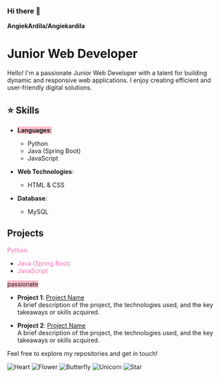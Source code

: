 ### Hi there 👋

**AngiekArdila/Angiekardila**
# Junior Web Developer

Hello! I'm a passionate Junior Web Developer with a talent for building dynamic and responsive web applications. I enjoy creating efficient and user-friendly digital solutions.

## ⭐ Skills 

- <span style="background-color: #FFC0CB">**Languages**:</span>
  - Python
  - Java (Spring Boot)
  - JavaScript

- **Web Technologies**:
  - HTML & CSS

- **Database**:
  - MySQL

## Projects

 <span style="color: #FF69B4;">Python</span>
  - <span style="color: #FF69B4;">Java (Spring Boot)</span>
  - <span style="color: #FF69B4;">JavaScript</span>

<span style="background-color: #FFC0CB">passionate</span>
- **Project 1**: [Project Name](link)  
  A brief description of the project, the technologies used, and the key takeaways or skills acquired.

- **Project 2**: [Project Name](link)  
  A brief description of the project, the technologies used, and the key takeaways or skills acquired.

Feel free to explore my repositories and get in touch!

![Heart](https://img.shields.io/badge/-Heart-E91E63?style=flat-square&logo=heart&logoColor=white)
![Flower](https://img.shields.io/badge/-Flower-FF69B4?style=flat-square&logo=flower&logoColor=white)
![Butterfly](https://img.shields.io/badge/-Butterfly-FFB6C1?style=flat-square&logo=butterfly&logoColor=white)
![Unicorn](https://img.shields.io/badge/-Unicorn-FFC0CB?style=flat-square&logo=unicorn&logoColor=white)
![Star](https://img.shields.io/badge/-Star-FF1493?style=flat-square&logo=star&logoColor=white)

<!--
**AngiekArdila/Angiekardila** is a ✨ _special_ ✨ repository because its `README.md` (this file) appears on your GitHub profile.

Here are some ideas to get you started:

- 🔭 I’m currently working on ...
- 🌱 I’m currently learning ...
- 👯 I’m looking to collaborate on ...
- 🤔 I’m looking for help with ...
- 💬 Ask me about ...
- 📫 How to reach me: ...
- 😄 Pronouns: ...
- ⚡ Fun fact: ...
-->
